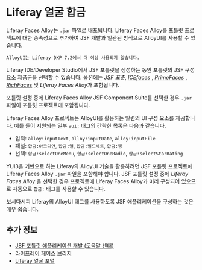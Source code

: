 # Liferay 얼굴 합금

Liferay Faces Alloy는 `.jar` 파일로 배포됩니다. Liferay Faces Alloy를 포틀릿 프로젝트에 대한 종속성으로 추가하여 JSF 개발과 일관된 방식으로 AlloyUI를 사용할 수 있습니다.

```{note}
AlloyUI는 Liferay DXP 7.2에서 더 이상 사용되지 않습니다.
```

Liferay IDE/Developer Studio에서 JSF 포틀릿을 생성하는 동안 포틀릿의 JSF 구성 요소 제품군을 선택할 수 있습니다. 옵션에는 *JSF 표준*, [*ICEfaces*](http://www.icesoft.org/java/projects/ICEfaces/overview.jsf) , [*PrimeFaces*](http://primefaces.org/) , [*RichFaces*](http://richfaces.jboss.org/) 및 *Liferay Faces Alloy*가 포함됩니다.

포틀릿 설정 중에 Liferay Faces Alloy JSF Component Suite를 선택한 경우 `.jar` 파일이 포틀릿 프로젝트에 포함됩니다.

Liferay Faces Alloy 프로젝트는 AlloyUI를 활용하는 일련의 UI 구성 요소를 제공합니다. 예를 들어 지원되는 일부 `aui:` 태그의 간략한 목록은 다음과 같습니다.

* 입력: `alloy:inputText`, `alloy:inputDate`, `alloy:inputFile`
* 패널: `합금:아코디언`, `합금:열`, `합금:필드세트`, `합금:행`
* 선택: `합금:selectOneMenu`, `합금:selectOneRadio`, `합금:selectStarRating`

YUI3을 기반으로 하는 Liferay의 AlloyUI 기술을 활용하려면 JSF 포틀릿 프로젝트에 Liferay Faces Alloy `.jar` 파일을 포함해야 합니다. JSF 포틀릿 설정 중에 *Liferay Faces Alloy* 을 선택한 경우 프로젝트에 Liferay Faces Alloy가 미리 구성되어 있으므로 자동으로 `합금:` 태그를 사용할 수 있습니다.

보시다시피 Liferay의 AlloyUI 태그를 사용하도록 JSF 애플리케이션을 구성하는 것은 매우 쉽습니다.

## 추가 정보

* [JSF 포틀릿 애플리케이션 개발 \(도움말 센터\)](https://help.liferay.com/hc/ko/articles/360029069451-Developing-a-JSF-Portlet-Application)
* [라이프레이 페이스 브리지](./liferay-faces-bridge.md)
* [Liferay 얼굴 포털](./liferay-faces-portal.md)